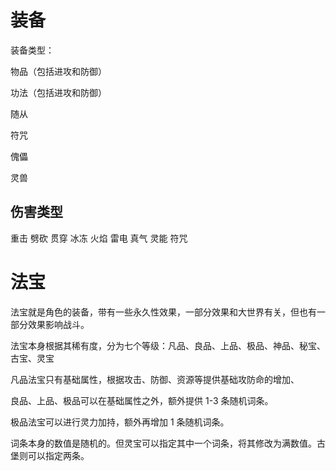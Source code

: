 # 装备

装备类型：

物品（包括进攻和防御）

功法（包括进攻和防御）

随从

符咒

傀儡

灵兽

## 伤害类型

重击 劈砍 贯穿 冰冻 火焰 雷电 真气 灵能 符咒

# 法宝

法宝就是角色的装备，带有一些永久性效果，一部分效果和大世界有关，但也有一部分效果影响战斗。

法宝本身根据其稀有度，分为七个等级：凡品、良品、上品、极品、神品、秘宝、古宝、灵宝

凡品法宝只有基础属性，根据攻击、防御、资源等提供基础攻防命的增加、

良品、上品、极品可以在基础属性之外，额外提供 1-3 条随机词条。

极品法宝可以进行灵力加持，额外再增加 1 条随机词条。

词条本身的数值是随机的。但灵宝可以指定其中一个词条，将其修改为满数值。古堡则可以指定两条。
